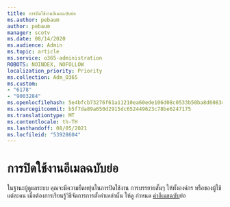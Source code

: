 ```yaml
---
title: การปิดใช้งานอีเมลฉบับย่อ
ms.author: pebaum
author: pebaum
manager: scotv
ms.date: 08/14/2020
ms.audience: Admin
ms.topic: article
ms.service: o365-administration
ROBOTS: NOINDEX, NOFOLLOW
localization_priority: Priority
ms.collection: Adm_O365
ms.custom:
- "6178"
- "9003284"
ms.openlocfilehash: 5e4bfcb73276f61a11210ea60ede106d08c0533b50ba8d60834dd0d353c3a2bb
ms.sourcegitcommit: b5f7da89a650d2915dc652449623c78be6247175
ms.translationtype: MT
ms.contentlocale: th-TH
ms.lasthandoff: 08/05/2021
ms.locfileid: "53928604"
---
```

# <a name="disabling-briefing-email"></a>การปิดใช้งานอีเมลฉบับย่อ

ในฐานะผู้ดูแลระบบ คุณจะมีความยืดหยุ่นในการปิดใช้งาน การบรรยายสั้นๆ ให้ทั้งองค์กร หรือของผู้ใช้แต่ละคน เมื่อต้องการเรียนรู้วิธีจัดการการตั้งค่าเหล่านั้น ให้ดู กําหนด [ค่าอีเมลฉบับ](https://docs.microsoft.com/briefing/be-admin)ย่อ